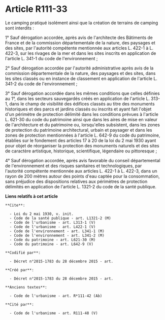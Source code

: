 # Article R111-33

Le camping pratiqué isolément ainsi que la création de terrains de camping sont interdits : 

1° Sauf dérogation accordée, après avis de l'architecte des Bâtiments de France et de la commission départementale de la
nature, des paysages et des sites, par l'autorité compétente mentionnée aux articles L. 422-1 à L. 422-3, sur les rivages de
la mer et dans les sites inscrits en application de l'article L. 341-1 du code de l'environnement ; 

2° Sauf dérogation accordée par l'autorité administrative après avis de la commission départementale de la nature, des
paysages et des sites, dans les sites classés ou en instance de classement en application de l'article L. 341-2 du code de
l'environnement ; 

3° Sauf dérogation accordée dans les mêmes conditions que celles définies au 1°, dans les secteurs sauvegardés créés en
application de l'article L. 313-1, dans le champ de visibilité des édifices classés au titre des monuments historiques et des
parcs et jardins classés ou inscrits et ayant fait l'objet d'un périmètre de protection délimité dans les conditions prévues
à l'article L. 621-30 du code du patrimoine ainsi que dans les aires de mise en valeur de l'architecture et du patrimoine ou,
lorsqu'elles subsistent, dans les zones de protection du patrimoine architectural, urbain et paysager et dans les zones de
protection mentionnées à l'article L. 642-9 du code du patrimoine, établies sur le fondement des articles 17 à 20 de la loi
du 2 mai 1930 ayant pour objet de réorganiser la protection des monuments naturels et des sites de caractère artistique,
historique, scientifique, légendaire ou pittoresque ; 

4° Sauf dérogation accordée, après avis favorable du conseil départemental de l'environnement et des risques sanitaires et
technologiques, par l'autorité compétente mentionnée aux articles L. 422-1 à L. 422-3, dans un rayon de 200 mètres autour des
points d'eau captée pour la consommation, sans préjudice des dispositions relatives aux périmètres de protection délimités en
application de l'article L. 1321-2 du code de la santé publique.

**Liens relatifs à cet article**

	**Cite**:

	  - Loi du 2 mai 1930, v. init.
	  - Code de la santé publique - art. L1321-2 (M)
	  - Code de l'urbanisme - art. L313-1 (V)
	  - Code de l'urbanisme - art. L422-1 (V)
	  - Code de l'environnement - art. L341-1 (M)
	  - Code de l'environnement - art. L341-2 (M)
	  - Code du patrimoine - art. L621-30 (M)
	  - Code du patrimoine - art. L642-9 (V)

	**Codifié par**:

	  - Décret n°2015-1783 du 28 décembre 2015 - art.

	**Créé par**:

	  - Décret n°2015-1783 du 28 décembre 2015 - art.

	**Anciens textes**:

	  - Code de l'urbanisme - art. R*111-42 (Ab)

	**Cité par**:

	  - Code de l'urbanisme - art. R111-48 (V)

